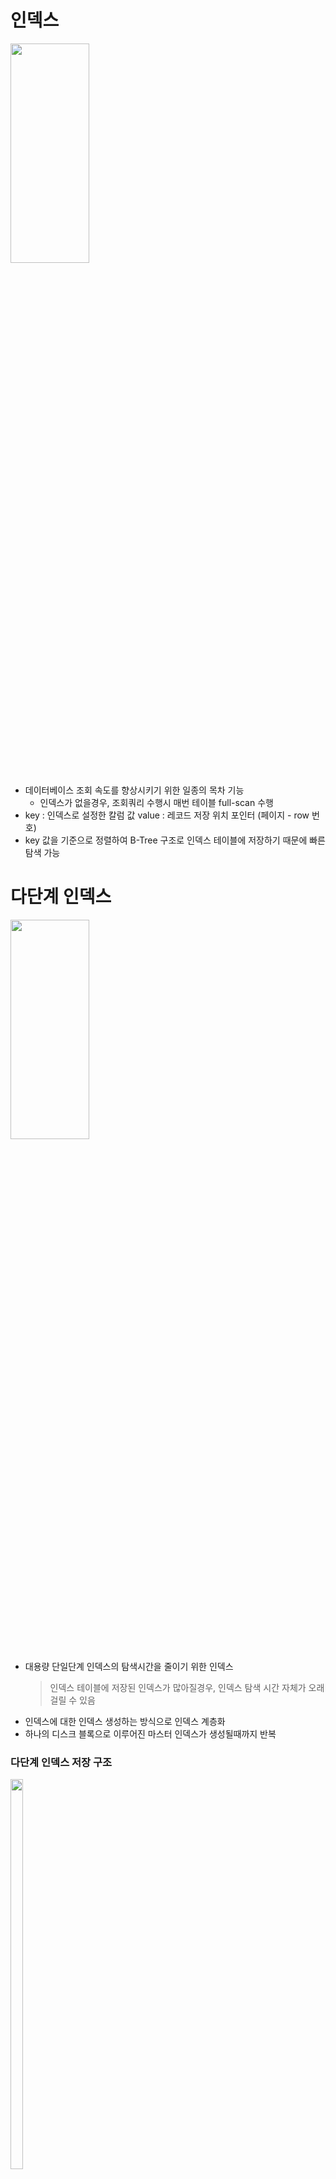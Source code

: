 # 인덱스

<img src="https://user-images.githubusercontent.com/48702893/103456349-90eeab80-4d38-11eb-90cd-8ead640230f7.png" width="50%" height="30%">

* 데이터베이스 조회 속도를 향상시키기 위한 일종의 목차 기능
	* 인덱스가 없을경우, 조회쿼리 수행시 매번 테이블 full-scan 수행
* key : 인덱스로 설정한 칼럼 값
  value : 레코드 저장 위치 포인터 (페이지 - row 번호)
* key 값을 기준으로 정렬하여 B-Tree 구조로 인덱스 테이블에 저장하기 때문에 빠른 탐색 가능

# 다단계 인덱스

<img src="https://user-images.githubusercontent.com/48702893/103456404-40c41900-4d39-11eb-8a36-5b9f225f329a.png" width="50%" height="30%">

* 대용량 단일단계 인덱스의 탐색시간을 줄이기 위한 인덱스
	> 인덱스 테이블에 저장된 인덱스가 많아질경우, 인덱스 탐색 시간 자체가 오래 걸릴 수 있음
* 인덱스에 대한 인덱스 생성하는 방식으로 인덱스 계층화
* 하나의 디스크 블록으로 이루어진 마스터 인덱스가 생성될때까지 반복

### 다단계 인덱스 저장 구조

<img src="https://user-images.githubusercontent.com/48702893/103456597-ef1c8e00-4d3a-11eb-92ec-8b63e3e8160b.png" width="20%" height="40%">

* 하나의 노드가 여러개의 자식 노드를 가지는 B+ 트리 구조로 저장
* 하나의 디스크 블록이 하나의 노드
* 블록에 저장되어있는 인덱스 레코드들이 가리키는 자식노드가 자식 인덱스 디스크 블록 
* 일반적으로 하나의 디스크 블록에 자식노드에 대한 수백개의 포인터 저장 가능하나 추가될 인덱스 엔트리를 위한 예비공간 남겨둠 (인덱스 갱신 작업을 용이하게 하기위해)

### 다단계 인덱스 단점
* 테이블에 데이터가 추가/삭제 되어 인덱스 갱신이 필요할시 과정이 매우 복잡해짐
* 일반적으로 데이터 수정 쿼리보다 조회쿼리가 훨씬 더 많이 사용되므로 DBMS 에선 디폴트로 다단계 인덱스 사용  

# 인덱스 종류

<img src="https://user-images.githubusercontent.com/48702893/103477114-bb0aa100-4dfe-11eb-832a-7ce1e950d4d2.png" width="50%" height="30%">

### 클러스터 인덱스
> https://hudi.blog/db-clustered-and-non-clustered-index/

* 클러스터 인덱스로 설정된 칼럼 값에 따라 물리적으로 데이터가 정렬되어 저장됨 
    * 물리적으로 정렬되어있으므로 논클러스터 인덱스에 비해 조회속도는 빠르나 DML 작업에 취약(수정내용에 따라 다시 물리적으로 정렬해야하므로)
* 정렬을 위해 테이블당 1개의 클러스터 인덱스만 생성 가능(2개 이상일시, 물리적 정렬과정에서 꼬일수 있음) 
* 물리적으로 정렬되어 저장되므로 인덱스에 리프노드 불필요, 각 디스크 블록의 헤드노드만 인덱스에 저장
    * 논클러스터 인덱스에 비해 인덱스의 크기가 작음
> 리프노드 : 단일단계 인덱스처럼, 테이블에 저장되어있는 모든 레코들의 저장위치를 포인터(페이지 - row번호) 로 가지고있는 노드 

<img src="https://user-images.githubusercontent.com/48702893/103476908-f7d59880-4dfc-11eb-8c68-086bdcd6661f.png" width="40%" height="20%">

### 논클러스터 인덱스
* 물리적인 데이터는 정렬되지 않는 인덱스
* 테이블당 여러개 생성 가능
* 인덱스에 리프노드가 필요하고 조회성능도 클러스터인덱스에 비해 떨어짐

<img src="https://user-images.githubusercontent.com/48702893/103476918-08860e80-4dfd-11eb-9fcd-5e7e8ee41c8a.png" width="50%" height="30%">
